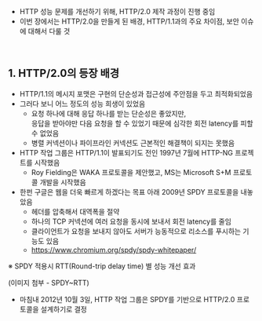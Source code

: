 - HTTP 성능 문제를 개선하기 위해, HTTP/2.0 제작 과정이 진행 중임
- 이번 장에서는 HTTP/2.0을 만들게 된 배경, HTTP/1.1과의 주요 차이점, 보안 이슈에 대해서 다룰 것

<br>

## 1. HTTP/2.0의 등장 배경

- HTTP/1.1의 메시지 포맷은 구현의 단순성과 접근성에 주안점을 두고 최적화되었음
- 그러다 보니 어느 정도의 성능 희생이 있었음
  - 요청 하나에 대해 응답 하나를 받는 단순성은 좋았지만,<br>응답을 받아야만 다음 요청을 할 수 있었기 때문에 심각한 회전 latency를 피할 수 없었음
  - 병렬 커넥션이나 파이프라인 커넥션도 근본적인 해결책이 되지는 못했음
- HTTP 작업 그룹은 HTTP/1.1이 발표되기도 전인 1997년 7월에 HTTP-NG 프로젝트를 시작했음
  - Roy Fielding은 WAKA 프로토콜을 제안했고, MS는 Microsoft S+M 프로토콜 개발을 시작했음
- 한펀 구글은 웹을 더욱 빠르게 하겠다는 목표 아래 2009년 SPDY 프로토콜을 내놓았음
  - 헤더를 압축해서 대역폭을 절약
  - 하나의 TCP 커넥션에 여러 요청을 동시에 보내서 회전 latency를 줄임
  - 클라이언트가 요청을 보내지 않아도 서버가 능동적으로 리소스를 푸시하는 기능도 있음
  - https://www.chromium.org/spdy/spdy-whitepaper/

※ SPDY 적용시 RTT(Round-trip delay time) 별 성능 개선 효과

(이미지 첨부 - SPDY~RTT)

- 마침내 2012년 10월 3일, HTTP 작업 그룹은 SPDY를 기반으로 HTTP/2.0 프로토콜을 설계하기로 결정
